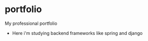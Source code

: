 # portfolio
My professional portfolio
- Here i'm studying backend frameworks like spring and django
